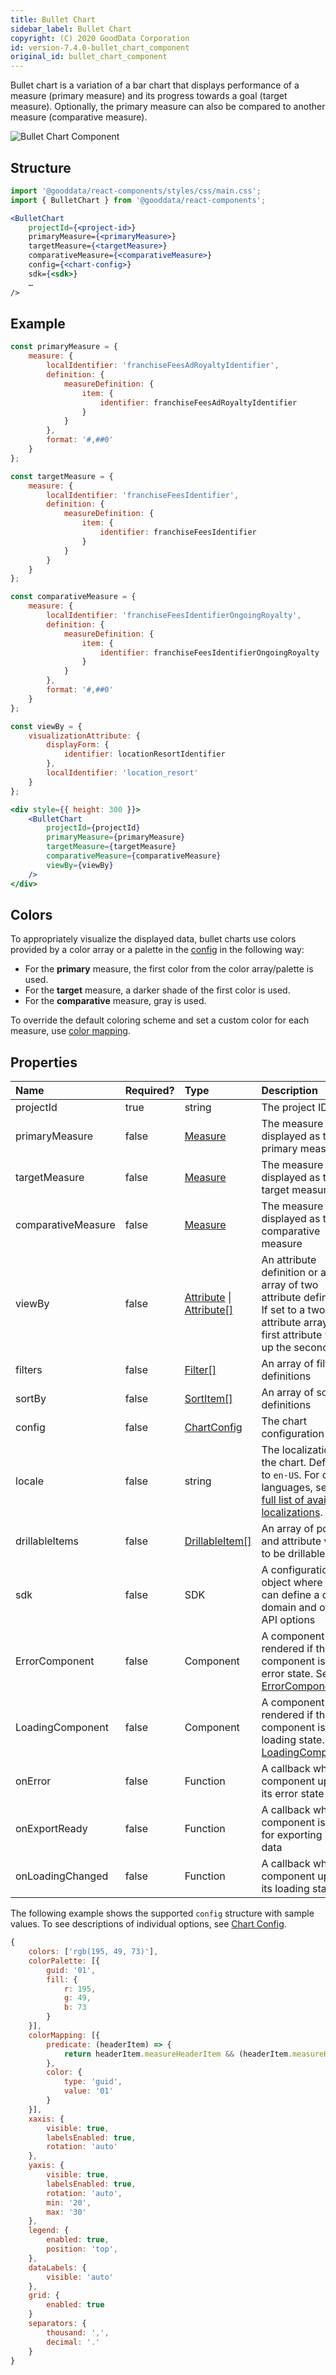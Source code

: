 ```yaml
---
title: Bullet Chart
sidebar_label: Bullet Chart
copyright: (C) 2020 GoodData Corporation
id: version-7.4.0-bullet_chart_component
original_id: bullet_chart_component
---
```


Bullet chart is a variation of a bar chart that displays performance of a measure (primary measure) and its progress towards a goal (target measure). Optionally, the primary measure can also be compared to another measure (comparative measure).

![Bullet Chart Component](assets/bullet_chart.png "Bullet Chart Component")

## Structure

```jsx
import '@gooddata/react-components/styles/css/main.css';
import { BulletChart } from '@gooddata/react-components';

<BulletChart
    projectId={<project-id>}
    primaryMeasure={<primaryMeasure>}
    targetMeasure={<targetMeasure>}
    comparativeMeasure={<comparativeMeasure>}
    config={<chart-config>}
    sdk={<sdk>}
    …
/>
```

## Example

```jsx
const primaryMeasure = {
    measure: {
        localIdentifier: 'franchiseFeesAdRoyaltyIdentifier',
        definition: {
            measureDefinition: {
                item: {
                    identifier: franchiseFeesAdRoyaltyIdentifier
                }
            }
        },
        format: '#,##0'
    }
};

const targetMeasure = {
    measure: {
        localIdentifier: 'franchiseFeesIdentifier',
        definition: {
            measureDefinition: {
                item: {
                    identifier: franchiseFeesIdentifier
                }
            }
        }
    }
};

const comparativeMeasure = {
    measure: {
        localIdentifier: 'franchiseFeesIdentifierOngoingRoyalty',
        definition: {
            measureDefinition: {
                item: {
                    identifier: franchiseFeesIdentifierOngoingRoyalty
                }
            }
        },
        format: '#,##0'
    }
};

const viewBy = {
    visualizationAttribute: {
        displayForm: {
            identifier: locationResortIdentifier
        },
        localIdentifier: 'location_resort'
    }
};

<div style={{ height: 300 }}>
    <BulletChart
        projectId={projectId}
        primaryMeasure={primaryMeasure}
        targetMeasure={targetMeasure}
        comparativeMeasure={comparativeMeasure}
        viewBy={viewBy}
    />
</div>
```

## Colors

To appropriately visualize the displayed data, bullet charts use colors provided by a color array or a palette in the [config](15_props__chart_config.md#configure-colors) in the following way:
* For the **primary** measure, the first color from the color array/palette is used.
* For the **target** measure, a darker shade of the first color is used.
* For the **comparative** measure, gray is used.

To override the default coloring scheme and set a custom color for each measure, use [color mapping](15_props__chart_config.md#color-mapping).

## Properties

| Name | Required? | Type | Description |
| :--- | :--- | :--- | :--- |
| projectId | true | string | The project ID |
| primaryMeasure | false | [Measure](afm.md#measure) | The measure displayed as the primary measure |
| targetMeasure | false | [Measure](afm.md#measure) | The measure displayed as the target measure |
| comparativeMeasure | false | [Measure](afm.md#measure) | The measure displayed as the comparative measure |
| viewBy | false | [Attribute](afm.md#attribute) &#124; [Attribute[]](afm.md#attribute) | An attribute definition or an array of two attribute definitions. If set to a two-attribute array, the first attribute wraps up the second one. |
| filters | false | [Filter[]](30_tips__filter_visual_components.md) | An array of filter definitions |
| sortBy | false | [SortItem[]](result_specification.md#sorting) | An array of sort definitions |
| config | false | [ChartConfig](15_props__chart_config.md) | The chart configuration object |
| locale | false | string | The localization of the chart. Defaults to `en-US`. For other languages, see the [full list of available localizations](https://github.com/gooddata/gooddata-react-components/tree/master/src/translations). |
| drillableItems | false | [DrillableItem[]](15_props__drillable_item.md) | An array of points and attribute values to be drillable |
| sdk | false | SDK | A configuration object where you can define a custom domain and other API options |
| ErrorComponent | false | Component | A component to be rendered if this component is in error state. See [ErrorComponent](15_props__error_component.md).|
| LoadingComponent | false | Component | A component to be rendered if this component is in loading state. See [LoadingComponent](15_props__loading_component.md).|
| onError | false | Function | A callback when the component updates its error state |
| onExportReady | false | Function | A callback when the component is ready for exporting its data |
| onLoadingChanged | false | Function | A callback when the component updates its loading state |

<!-- These internals are intentionally undocumented
| afterRender | false | Function | A callback after component is rendered |
| dataSource | false | DataSource class | A class that is used to resolve AFM |
| environment | false | string | An Internal property that changes behaviour in Analytical Designer and KPI Dashboards |
| height | false | number | Height of the component in pixels |
| pushData | false | Function | A callback after AFM is resolved |
-->

The following example shows the supported `config` structure with sample values. To see descriptions of individual options, see [Chart Config](15_props__chart_config.md).
```javascript
{
    colors: ['rgb(195, 49, 73)'],
    colorPalette: [{
        guid: '01',
        fill: {
            r: 195,
            g: 49,
            b: 73
        }
    }],
    colorMapping: [{
        predicate: (headerItem) => {
            return headerItem.measureHeaderItem && (headerItem.measureHeaderItem.localIdentifier === 'm1_localIdentifier')
        },
        color: {
            type: 'guid',
            value: '01'
        }
    }],
    xaxis: {
        visible: true,
        labelsEnabled: true,
        rotation: 'auto'
    },
    yaxis: {
        visible: true,
        labelsEnabled: true,
        rotation: 'auto',
        min: '20',
        max: '30'
    },
    legend: {
        enabled: true,
        position: 'top',
    },
    dataLabels: {
        visible: 'auto'
    },
    grid: {
        enabled: true
    }
    separators: {
        thousand: ',',
        decimal: '.'
    }
}
```
